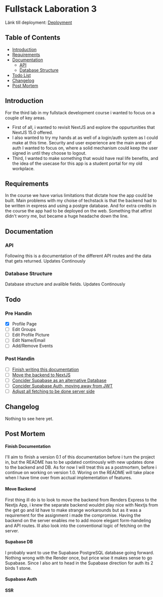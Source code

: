 # Fullstack Laboration 3

Länk till deployment: [Deployment](https://fullstack-laboration-3.vercel.app/)

## Table of Contents

-   [Introduction](#introduction)
-   [Requirements](#requirements)
-   [Documentation](#documentation)
    -   [API](#api)
    -   [Database Structure](#database-structure)
-   [Todo List](#todo)
-   [Changelog](#changelog)
-   [Post Mortem](#post-mortem)

## Introduction

For the third lab in my fullstack development course i wanted to focus on a couple of key areas.

-   First of all, i wanted to revisit NextJS and explore the oppurtunities that NextJS 15.0 offered.
-   I also wanted to try my hands at as well of a login/auth system as I could make at this time. Security and user experience are the main
    areas of auth I wanted to focus on, where a solid mechanism could keep the user signed in until they choose to logout.
-   Third, I wanted to make something that would have real life benefits, and the idea of the usecase for this app is a student portal
    for my old workplace.

## Requirements

In the course we have varius limitations that dictate how the app could be built. Main problems with my choise of techstack is that
the backend had to be written in express and using a postgre database. And for extra credits in the course the app had to be deployed
on the web. Something that atfirst didn't worry me, but became a huge headache down the line.

## Documentation

### API

Following this is a documentation of the different API routes and the data that gets returned. Updates Continously

### Database Structure

Database structure and avalible fields. Updates Continously

## Todo

### Pre Handin

-   [x] Profile Page
-   [ ] Edit Groups
-   [ ] Edit Profile Picture
-   [ ] Edit Name/Email
-   [ ] Add/Remove Events

### Post Handin

-   [ ] [Finish writing this documentation](#finish-documentation)
-   [ ] [Move the backend to NextJS](#move-backend)
-   [ ] [Concider Supabase as an alternative Database](#supabase-db)
-   [ ] [Concider Supabase Auth, moving away from JWT](#supabase-auth)
-   [ ] [Adjust all fetching to be done server side](#ssr)

## Changelog

Nothing to see here yet.

## Post Mortem

#### Finish Documentation

I'll aim to finish a version 0.1 of this documentation before i turn the project in, but the README has to be updated continously
with new updates done to the backend and DB. As for now I will treat this as a postmortem, before i continue on working on version 1.0.
Woring on the README will take place when I have time over from acctual implementation of features.

#### Move Backend

First thing ill do is to look to move the backend from Renders Express to the Nextjs App, i knew the separate backend wouldnt play nice with
Nextjs from the get go and Id have to make strange workarounds but as it was a requirement for the assignment i made the compromise. Having the backend on the server enables me
to add moore elegant form-handeling and API routes. Ill also look into the conventional logic of fetching on the server.

#### Supabase DB

I probably want to use the Supabase PostgreSQL database going forward. Nothing wrong with the Render once, but price wise it makes sense to go Supabase.
Since I also ant to head in the Supabase direction for auth its 2 birds 1 stone.

#### Supabase Auth

#### SSR

